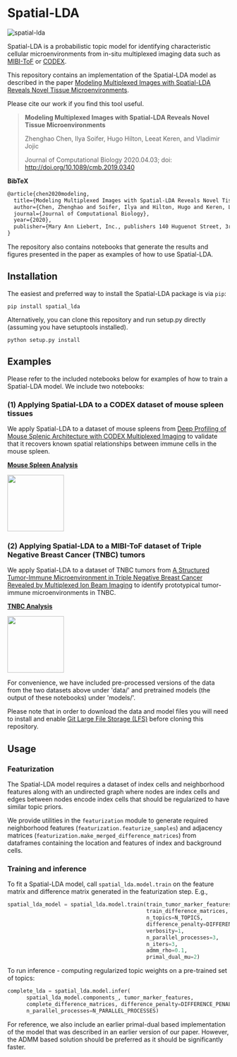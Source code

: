 # Spatial-LDA

![spatial-lda](https://github.com/calico/spatial_lda/workflows/spatial-lda/badge.svg)

Spatial-LDA is a probabilistic topic model for identifying characteristic cellular microenvironments from
in-situ multiplexed imaging data such as [MIBI-ToF](https://www.sciencedirect.com/science/article/pii/S0092867418311000)
or [CODEX](https://www.cell.com/cell/pdf/S0092-8674\(18\)30904-8.pdf).

This repository contains an implementation of the Spatial-LDA model as described in the paper
[Modeling Multiplexed Images with Spatial-LDA Reveals Novel Tissue Microenvironments](https://www.liebertpub.com/doi/full/10.1089/cmb.2019.0340).

Please cite our work if you find this tool useful.

> **Modeling Multiplexed Images with Spatial-LDA Reveals Novel Tissue Microenvironments**  
> 
> Zhenghao Chen, Ilya Soifer, Hugo Hilton, Leeat Keren, and Vladimir Jojic
> 
> Journal of Computational Biology 2020.04.03; doi: http://doi.org/10.1089/cmb.2019.0340

**BibTeX**

```latex
@article{chen2020modeling,
  title={Modeling Multiplexed Images with Spatial-LDA Reveals Novel Tissue Microenvironments},
  author={Chen, Zhenghao and Soifer, Ilya and Hilton, Hugo and Keren, Leeat and Jojic, Vladimir},
  journal={Journal of Computational Biology},
  year={2020},
  publisher={Mary Ann Liebert, Inc., publishers 140 Huguenot Street, 3rd Floor New~…}
}
```

The repository also contains notebooks that generate the results and figures presented in the paper as examples of
how to use Spatial-LDA.

## Installation

The easiest and preferred way to install the Spatial-LDA package is via `pip`:

`pip install spatial_lda`

Alternatively, you can clone this repository and run setup.py directly (assuming you have setuptools installed).

`python setup.py install`

## Examples

Please refer to the included notebooks below for examples of how to train a Spatial-LDA model. We include two notebooks:

### (1) Applying Spatial-LDA to a CODEX dataset of mouse spleen tissues

We apply Spatial-LDA to a dataset of mouse spleens from [Deep Profiling of Mouse Splenic Architecture with
CODEX Multiplexed Imaging](https://www.cell.com/cell/pdf/S0092-8674\(18\)30904-8.pdf) to validate that it recovers known spatial relationships
between immune cells in the mouse spleen.

[**Mouse Spleen Analysis**](https://drive.google.com/file/d/120835hoLuRztIZG7c0LMEewy5VI9HuZF/view?usp=sharing)

<a href="https://drive.google.com/file/d/120835hoLuRztIZG7c0LMEewy5VI9HuZF/view?usp=sharing"><img src="https://colab.research.google.com/img/colab_favicon_256px.png" width="128"></a>

### (2) Applying Spatial-LDA to a MIBI-ToF dataset of Triple Negative Breast Cancer (TNBC) tumors

We apply Spatial-LDA to a dataset of TNBC tumors from [A Structured Tumor-Immune Microenvironment in Triple Negative
Breast Cancer Revealed by Multiplexed Ion Beam Imaging](https://www.sciencedirect.com/science/article/pii/S0092867418311000)
to identify prototypical tumor-immune microenvironments in TNBC.

[**TNBC Analysis**](https://drive.google.com/file/d/1GJpdw9jvOlR_GZpbgeBYq9NXWeeZ69aG/view?usp=sharing)

<a href="https://drive.google.com/file/d/1GJpdw9jvOlR_GZpbgeBYq9NXWeeZ69aG/view?usp=sharing"><img src="https://colab.research.google.com/img/colab_favicon_256px.png" width="128"></a>

For convenience, we have included pre-processed versions of the data from the two datasets above under 'data/' and
pretrained models (the output of these notebooks) under 'models/'.

Please note that in order to download the data and model files you will need to install and enable 
[Git Large File Storage (LFS)](https://docs.github.com/en/github/managing-large-files/installing-git-large-file-storage)
before cloning this repository.

## Usage

### Featurization

The Spatial-LDA model requires a dataset of index cells and neighborhood features along with an undirected graph
where nodes are index cells and edges between nodes encode index cells that should be regularized to have similar
topic priors.

We provide utilities in the `featurization` module to generate required neighborhood features
(`featurization.featurize_samples`) and adjacency matrices (`featurization.make_merged_difference_matrices`)
from dataframes containing the location and features of index and background cells.

### Training and inference

To fit a Spatial-LDA model, call `spatial_lda.model.train` on the feature matrix and difference matrix generated in
the featurization step. E.g.,

```python
spatial_lda_model = spatial_lda.model.train(train_tumor_marker_features, 
                                            train_difference_matrices, 
                                            n_topics=N_TOPICS, 
                                            difference_penalty=DIFFERENCE_PENALTY, 
                                            verbosity=1,
                                            n_parallel_processes=3,
                                            n_iters=3,
                                            admm_rho=0.1,
                                            primal_dual_mu=2)
```

To run inference - computing regularized topic weights on a pre-trained set of topics:

```python
complete_lda = spatial_lda.model.infer(
      spatial_lda_model.components_, tumor_marker_features, 
      complete_difference_matrices, difference_penalty=DIFFERENCE_PENALTY,
      n_parallel_processes=N_PARALLEL_PROCESSES)
```

For reference, we also include an earlier primal-dual based implementation of the model that was described in an
earlier version of our paper. However, the ADMM based solution should be preferred as it should be significantly faster.
